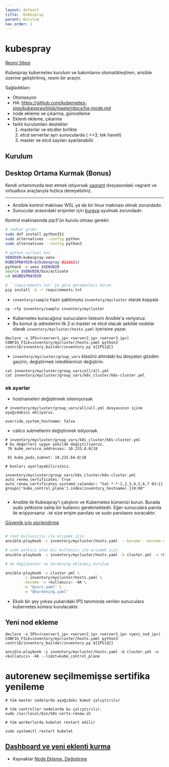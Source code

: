```yaml
---
layout: default
title:  Kubespray
parent: Kurulum
nav_order: 1
---
```


# kubespray

[Resmi Sitesi](https://github.com/kubernetes-sigs/kubespray)

Kubespray kubernetes kurulum ve bakımlarını otomatikleştiren, ansible üzerine geliştirilmiş, resmi bir araçtır.

Sağladıkları:

* Otomasyon
* HA:  https://github.com/kubernetes-sigs/kubespray/blob/master/docs/ha-mode.md
* node ekleme ve çıkarma, güncelleme
* Eklenti ekleme, çıkarma
* farklı kurulumları destekler 
    1. masterlar ve etcdler birlikte
    2. etcd serverlar ayrı sunucularda ( >=3, tek haneli)
    3. master ve etcd sayıları ayarlanabilir. 

## Kurulum

## Desktop Ortama Kurmak (Bonus)

Kendi ortamımızda test etmek istiyorsak [vagrant](vagrant.md) dosyasındaki vagrant ve virtualbox araçlarıyla hızlıca deneyebiliriz.

---



* Ansible kontrol makinası WSL ya da bir linux makinası olmak zorundadır. 
* Sunucular arasındaki erişimler için [buraya](https://kubernetes.io/docs/reference/ports-and-protocols/) uyulmak zorundadır.

Kontrol makinasında pip3'ün kurulu olması gerekir.

```bash
# redhat grubu
sudo dnf install python311
sudo alternatives --config python
sudo alternatives --config python3

# python virtual env
VENVDIR=kubespray-venv
KUBESPRAYDIR=${kubespray dizini}/
python3 -m venv $VENVDIR
source $VENVDIR/bin/activate
cd $KUBESPRAYDIR

# ``requirements.txt``ye göre gerekenleri kurun.
pip install -U -r requirements.txt

```

* ``inventory/sample`` hazır şablonunu ``inventory/mycluster`` olarak kopyala

```
cp -rfp inventory/sample inventory/mycluster
```

* Kubernetes kuracağınız sunucuların listesini Ansible'a veriyoruz.
* Bu komut ip adreslerini ilk 2.si master ve etcd olacak şekilde nodelar olarak `inventory/mycluster/hosts.yaml` içerisine yazar. 

```
declare -a IPS=(<server1_ip> <server2_ip> <server3_ip>)
CONFIG_FILE=inventory/mycluster/hosts.yaml python3 contrib/inventory_builder/inventory.py ${IPS[@]}

```

* ``inventory/mycluster/group_vars`` klasörü altındaki bu dosyaları gözden geçirin, değiştirmek istediklerinizi değiştirin. 

```
cat inventory/mycluster/group_vars/all/all.yml
cat inventory/mycluster/group_vars/k8s_cluster/k8s-cluster.yml
```

### ek ayarlar
* hostnameleri değiştirmek istemiyorsak

```
# inventory/mycluster/group_vars/all/all.yml dosyasının içine aşağıdakini ekliyoruz.

override_system_hostname: false
```

* calico subnetlerini değiştirmek istiyorsak

```
# inventory/mycluster/group_vars/k8s_cluster/k8s-cluster.yml
# bu değerleri uygun şekilde değiştiriyoruz. 
 76 kube_service_addresses: 10.233.0.0/18

 81 kube_pods_subnet: 10.233.64.0/18

# bunları ayarlayabilirsiniz. 

inventory/mycluster/group_vars/k8s_cluster/k8s-cluster.yml
auto_renew_certificates: true
auto_renew_certificates_systemd_calendar: "Sat *-*-1,2,3,4,5,6,7 03:{{ groups['kube_control_plane'].index(inventory_hostname) }}0:00"


```

* Ansible ile Kubespray'i çalıştırın ve Kubernetes kümenizi kurun. Burada sudo yetkisine sahip bir kullanıcı gerekmektedir. Eğer sunuculara parola ile erişiyorsanız ``-kK`` size erişim parolası ve sudo parolasını soracaktır.

[Güvenlik için güçlendirme](../09-G%C3%BCvenlik/kubespray-hardening.md)

```bash

# root kullanıcısı ile erişmek için
ansible-playbook -i inventory/mycluster/hosts.yaml  --become --become-user=root cluster.yml

# sudo yetkisi olan bir kullanıcı ile erişmek için
ansible-playbook -i inventory/mycluster/hosts.yaml -b cluster.yml -u <kullanıcı> -kK

# ek değişkenler ve hardening eklenmiş kurulum

ansible-playbook -v cluster.yml \
        -i inventory/mycluster/hosts.yaml \
        -become -u <kullanıcı> -kK \
        -e "@vars.yaml" \
        -e "@hardening.yaml"
```
*  Eksik bir şey yoksa yukarıdaki IPS tanımında verilen sunuculara kubernetes kümesi kurulacaktır. 

## Yeni nod ekleme

```
declare -a IPS=(<server1_ip> <server2_ip> <server3_ip> <yeni_nod_ip>)
CONFIG_FILE=inventory/mycluster/hosts.yaml python3 contrib/inventory_builder/inventory.py ${IPS[@]}

ansible-playbook -i inventory/mycluster/hosts.yaml -b cluster.yml -u <kullanıcı> -kK --limit=kube_control_plane
```
# autorenew seçilmemişse sertifika yenileme
``` 
# tüm master nodelarda aşağıdaki komut çalıştırılır
 
# tüm controller nodelarda bu çalıştırılır.
sudo /usr/local/bin/k8s-certs-renew.sh
 
# tüm workerlarda kubelet restart edilir
 
sudo systemctl restart kubelet
```
## [Dashboard ve yeni eklenti kurma](dashboard.md)

* Kaynaklar
[Node Ekleme, Değiştirme](https://github.com/kubernetes-sigs/kubespray/blob/master/docs/nodes.md)
